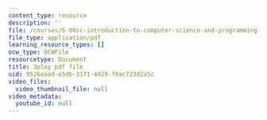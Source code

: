 ```yaml
---
content_type: resource
description: ''
file: /courses/6-00sc-introduction-to-computer-science-and-programming-spring-2011/9526eaade5db31714d29f8ac723d2a5c_QnAUd-em3E.pdf
file_type: application/pdf
learning_resource_types: []
ocw_type: OCWFile
resourcetype: Document
title: 3play pdf file
uid: 9526eaad-e5db-3171-4d29-f8ac723d2a5c
video_files:
  video_thumbnail_file: null
video_metadata:
  youtube_id: null
---
```

